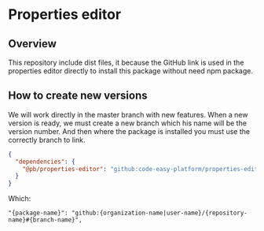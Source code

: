 # Properties editor

## Overview 

This repository include dist files, it because the GitHub link is used in the properties editor directly to install this package without need npm package.

## How to create new versions

We will work directly in the master branch with new features. When a new version is ready, we must create a new branch which his name will be the version number. And then where the package is installed you must use the correctly branch to link.

```json
{
  "dependencies": {
    "@pb/properties-editor": "github:code-easy-platform/properties-editor#1.0.0",
  }
}
```
Which:

`"{package-name}": "github:{organization-name|user-name}/{repository-name}#{branch-name}",`
